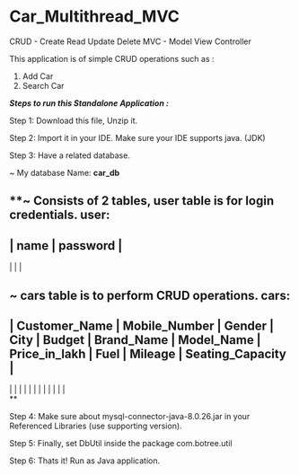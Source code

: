 # Car_Multithread_MVC

CRUD - Create Read Update Delete MVC - Model View Controller

This application is of simple CRUD operations such as :

1. Add Car
2. Search Car
   
_**Steps to run this Standalone Application :**_

Step 1: Download this file, Unzip it.

Step 2: Import it in your IDE. Make sure your IDE supports java. (JDK)

Step 3: Have a related database.

   ~ My database Name: **car_db**       
   
   **~ Consists of 2 tables, user table is for login credentials. 
    user:
  ---------------------
  | name  | password  |
  ---------------------     
  |       |           |

   ~ cars table is to perform CRUD operations.
    cars:
  ----------------------------------------------------------------------------------------------------------------------------------------  
  | Customer_Name | Mobile_Number | Gender | City | Budget | Brand_Name | Model_Name | Price_in_lakh | Fuel | Mileage | Seating_Capacity |
  ----------------------------------------------------------------------------------------------------------------------------------------
  |               |               |        |      |        |            |            |               |      |         |                  |  
**

  
Step 4: Make sure about mysql-connector-java-8.0.26.jar in your Referenced Libraries (use supporting version).

Step 5: Finally, set DbUtil inside the package com.botree.util

Step 6: Thats it! Run as Java application.

